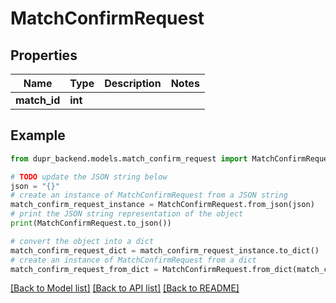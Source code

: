 # MatchConfirmRequest


## Properties

Name | Type | Description | Notes
------------ | ------------- | ------------- | -------------
**match_id** | **int** |  | 

## Example

```python
from dupr_backend.models.match_confirm_request import MatchConfirmRequest

# TODO update the JSON string below
json = "{}"
# create an instance of MatchConfirmRequest from a JSON string
match_confirm_request_instance = MatchConfirmRequest.from_json(json)
# print the JSON string representation of the object
print(MatchConfirmRequest.to_json())

# convert the object into a dict
match_confirm_request_dict = match_confirm_request_instance.to_dict()
# create an instance of MatchConfirmRequest from a dict
match_confirm_request_from_dict = MatchConfirmRequest.from_dict(match_confirm_request_dict)
```
[[Back to Model list]](../README.md#documentation-for-models) [[Back to API list]](../README.md#documentation-for-api-endpoints) [[Back to README]](../README.md)


